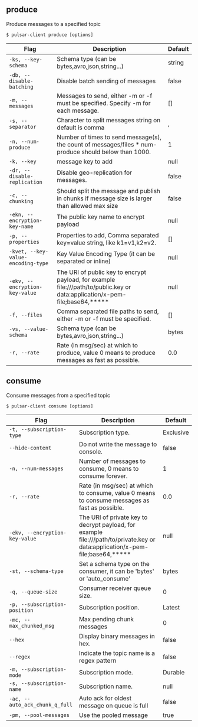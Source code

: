 ## produce

Produce messages to a specified topic


```shell
$ pulsar-client produce [options]
```

|Flag|Description|Default|
|---|---|---|
| `-ks, --key-schema` | Schema type (can be bytes,avro,json,string...)|string|
| `-db, --disable-batching` | Disable batch sending of messages|false|
| `-m, --messages` | Messages to send, either -m or -f must be specified. Specify -m for each message.|[]|
| `-s, --separator` | Character to split messages string on default is comma|,|
| `-n, --num-produce` | Number of times to send message(s), the count of messages/files * num-produce should below than 1000.|1|
| `-k, --key` | message key to add |null|
| `-dr, --disable-replication` | Disable geo-replication for messages.|false|
| `-c, --chunking` | Should split the message and publish in chunks if message size is larger than allowed max size|false|
| `-ekn, --encryption-key-name` | The public key name to encrypt payload|null|
| `-p, --properties` | Properties to add, Comma separated key=value string, like k1=v1,k2=v2.|[]|
| `-kvet, --key-value-encoding-type` | Key Value Encoding Type (it can be separated or inline)|null|
| `-ekv, --encryption-key-value` | The URI of public key to encrypt payload, for example file:///path/to/public.key or data:application/x-pem-file;base64,*****|null|
| `-f, --files` | Comma separated file paths to send, either -m or -f must be specified.|[]|
| `-vs, --value-schema` | Schema type (can be bytes,avro,json,string...)|bytes|
| `-r, --rate` | Rate (in msg/sec) at which to produce, value 0 means to produce messages as fast as possible.|0.0|

## consume

Consume messages from a specified topic


```shell
$ pulsar-client consume [options]
```

|Flag|Description|Default|
|---|---|---|
| `-t, --subscription-type` | Subscription type.|Exclusive|
| `--hide-content` | Do not write the message to console.|false|
| `-n, --num-messages` | Number of messages to consume, 0 means to consume forever.|1|
| `-r, --rate` | Rate (in msg/sec) at which to consume, value 0 means to consume messages as fast as possible.|0.0|
| `-ekv, --encryption-key-value` | The URI of private key to decrypt payload, for example file:///path/to/private.key or data:application/x-pem-file;base64,*****|null|
| `-st, --schema-type` | Set a schema type on the consumer, it can be 'bytes' or 'auto_consume'|bytes|
| `-q, --queue-size` | Consumer receiver queue size.|0|
| `-p, --subscription-position` | Subscription position.|Latest|
| `-mc, --max_chunked_msg` | Max pending chunk messages|0|
| `--hex` | Display binary messages in hex.|false|
| `--regex` | Indicate the topic name is a regex pattern|false|
| `-m, --subscription-mode` | Subscription mode.|Durable|
| `-s, --subscription-name` | Subscription name.|null|
| `-ac, --auto_ack_chunk_q_full` | Auto ack for oldest message on queue is full|false|
| `-pm, --pool-messages` | Use the pooled message|true|

